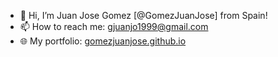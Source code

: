 - 👋 Hi, I’m Juan Jose Gomez [@GomezJuanJose] from Spain!
- 📫 How to reach me: gjuanjo1999@gmail.com
- 🌐 My portfolio: [gomezjuanjose.github.io](https://gomezjuanjose.github.io/)

<!---
GomezJuanJose/GomezJuanJose is a ✨ special ✨ repository because its `README.md` (this file) appears on your GitHub profile.
You can click the Preview link to take a look at your changes.
--->
